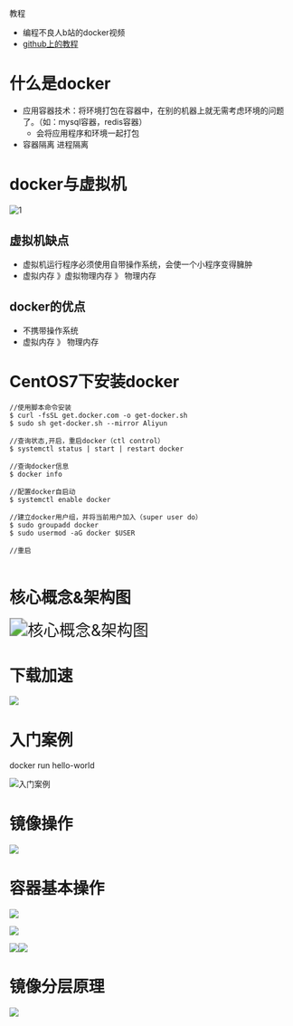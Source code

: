 教程

- 编程不良人b站的docker视频
- [github上的教程](https://github.com/yeasy/docker_practice/blob/master/install/centos.md)

# 什么是docker

- 应用容器技术：将环境打包在容器中，在别的机器上就无需考虑环境的问题了。（如：mysql容器，redis容器）
  - 会将应用程序和环境一起打包
- 容器隔离 进程隔离

# docker与虚拟机

![1](img\docker与虚拟机.png)

## 虚拟机缺点

- 虚拟机运行程序必须使用自带操作系统，会使一个小程序变得臃肿
- 虚拟内存 》虚拟物理内存 》 物理内存

## docker的优点

- 不携带操作系统
- 虚拟内存 》 物理内存

# CentOS7下安装docker

```shell
//使用脚本命令安装
$ curl -fsSL get.docker.com -o get-docker.sh
$ sudo sh get-docker.sh --mirror Aliyun

//查询状态,开启，重启docker（ctl control）
$ systemctl status | start | restart docker

//查询docker信息
$ docker info

//配置docker自启动
$ systemctl enable docker

//建立docker用户组，并将当前用户加入（super user do）
$ sudo groupadd docker
$ sudo usermod -aG docker $USER

//重启


```

# 核心概念&架构图

<img src="img/核心概念&架构图.jpg" alt="核心概念&架构图" style="zoom: 200%;" />

# 下载加速





![](img/下载加速.jpg)

# 入门案例

docker run hello-world

![入门案例](img/入门案例.jpg)



# 镜像操作

![](img/镜像操作.jpg)



# 容器基本操作

![](img/容器基本操作1.jpg)

![](img/容器基本操作2.jpg)

![](img/容器的基本操作3.jpg)<img src="img/容器的基本操作4.jpg" style="zoom:100%;" />



# 镜像分层原理

![](img/镜像分层原理.jpg)

